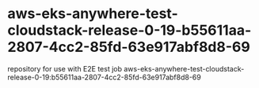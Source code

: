 # aws-eks-anywhere-test-cloudstack-release-0-19-b55611aa-2807-4cc2-85fd-63e917abf8d8-69
repository for use with E2E test job aws-eks-anywhere-test-cloudstack-release-0-19:b55611aa-2807-4cc2-85fd-63e917abf8d8-69
